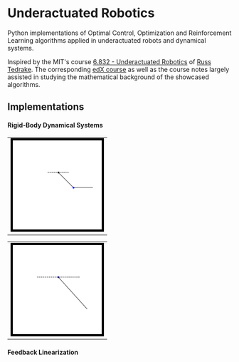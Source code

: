 # Underactuated Robotics

Python implementations of Optimal Control, Optimization and Reinforcement Learning algorithms
applied in underactuated robots and dynamical systems.

Inspired by the MIT's course [6.832 - Underactuated Robotics](http://underactuated.mit.edu/underactuated.html) 
of [Russ Tedrake](http://groups.csail.mit.edu/locomotion/russt.html).
The corresponding [edX course](https://courses.edx.org/courses/course-v1:MITx+6.832x_2+3T2015/course/) as well as the course notes largely assisted in studying the mathematical background of the showcased
algorithms.

## Implementations

#### Rigid-Body Dynamical Systems

<p float="left">
<table><tr><td><img src="./assets/acrobot_passive.gif" width="200px" style="border:5px solid black" /></td></tr></table>
<table><tr><td><img src="./assets/pendulum_passive.gif" width="200px" style="border:5px solid black" /></td></tr></table>
</p>

#### Feedback Linearization
